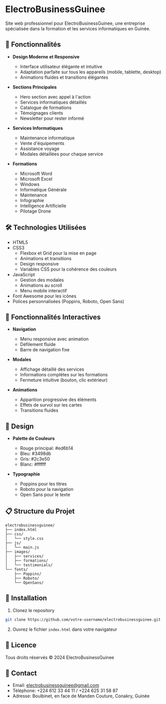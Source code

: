 # ElectroBusinessGuinee

Site web professionnel pour ElectroBusinessGuinee, une entreprise spécialisée dans la formation et les services informatiques en Guinée.

## 🌟 Fonctionnalités

- **Design Moderne et Responsive**
  - Interface utilisateur élégante et intuitive
  - Adaptation parfaite sur tous les appareils (mobile, tablette, desktop)
  - Animations fluides et transitions élégantes

- **Sections Principales**
  - Hero section avec appel à l'action
  - Services informatiques détaillés
  - Catalogue de formations
  - Témoignages clients
  - Newsletter pour rester informé

- **Services Informatiques**
  - Maintenance informatique
  - Vente d'équipements
  - Assistance voyage
  - Modales détaillées pour chaque service

- **Formations**
  - Microsoft Word
  - Microsoft Excel
  - Windows
  - Informatique Générale
  - Maintenance
  - Infographie
  - Intelligence Artificielle
  - Pilotage Drone

## 🛠️ Technologies Utilisées

- HTML5
- CSS3
  - Flexbox et Grid pour la mise en page
  - Animations et transitions
  - Design responsive
  - Variables CSS pour la cohérence des couleurs
- JavaScript
  - Gestion des modales
  - Animations au scroll
  - Menu mobile interactif
- Font Awesome pour les icônes
- Polices personnalisées (Poppins, Roboto, Open Sans)

## 📱 Fonctionnalités Interactives

- **Navigation**
  - Menu responsive avec animation
  - Défilement fluide
  - Barre de navigation fixe

- **Modales**
  - Affichage détaillé des services
  - Informations complètes sur les formations
  - Fermeture intuitive (bouton, clic extérieur)

- **Animations**
  - Apparition progressive des éléments
  - Effets de survol sur les cartes
  - Transitions fluides

## 🎨 Design

- **Palette de Couleurs**
  - Rouge principal: #ed6b14
  - Bleu: #3498db
  - Gris: #2c3e50
  - Blanc: #ffffff

- **Typographie**
  - Poppins pour les titres
  - Roboto pour la navigation
  - Open Sans pour le texte

## 📋 Structure du Projet

```
electrobusinessguinee/
├── index.html
├── css/
│   └── style.css
├── js/
│   └── main.js
├── images/
│   ├── services/
│   ├── formations/
│   └── testimonials/
└── fonts/
    ├── Poppins/
    ├── Roboto/
    └── OpenSans/
```

## 🚀 Installation

1. Clonez le repository
```bash
git clone https://github.com/votre-username/electrobusinessguinee.git
```

2. Ouvrez le fichier `index.html` dans votre navigateur

## 📝 Licence

Tous droits réservés © 2024 ElectroBusinessGuinee

## 👥 Contact

- Email: electrobusinessguinee@gmail.com
- Téléphone: +224 612 33 44 11 / +224 625 31 58 87
- Adresse: Boulbinet, en face de Manden Couture, Conakry, Guinée 